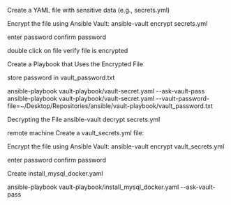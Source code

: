 

Create a YAML file with sensitive data (e.g., secrets.yml)

Encrypt the file using Ansible Vault:
ansible-vault encrypt secrets.yml

enter password
confirm password

double click on file verify file is encrypted

Create a Playbook that Uses the Encrypted File

store password in vault_password.txt

ansible-playbook vault-playbook/vault-secret.yaml --ask-vault-pass
ansible-playbook vault-playbook/vault-secret.yaml --vault-password-file=~/Desktop/Repositories/ansible/vault-playbook/vault_password.txt

Decrypting the File
ansible-vault decrypt secrets.yml



remote machine
Create a vault_secrets.yml file:

Encrypt the file using Ansible Vault:
ansible-vault encrypt vault_secrets.yml

enter password
confirm password


Create install_mysql_docker.yaml


ansible-playbook vault-playbook/install_mysql_docker.yaml --ask-vault-pass